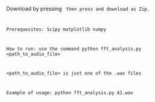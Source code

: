 Download by pressing <Code> then press and download as Zip. 

Prerequesites:
Scipy
matplotlib
numpy

How to run:
use the command
python fft_analysis.py <path_to_audio_file>

<path_to_audio_file> is just one of the .wav files

Example of usage:
python fft_analysis.py A1.wav
